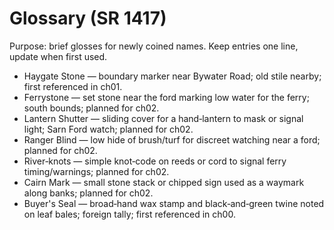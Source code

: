 # Glossary (SR 1417)

Purpose: brief glosses for newly coined names. Keep entries one line, update when first used.

- Haygate Stone — boundary marker near Bywater Road; old stile nearby; first referenced in ch01.
- Ferrystone — set stone near the ford marking low water for the ferry; south bounds; planned for ch02.
- Lantern Shutter — sliding cover for a hand‑lantern to mask or signal light; Sarn Ford watch; planned for ch02.
- Ranger Blind — low hide of brush/turf for discreet watching near a ford; planned for ch02.
- River‑knots — simple knot‑code on reeds or cord to signal ferry timing/warnings; planned for ch02.
- Cairn Mark — small stone stack or chipped sign used as a waymark along banks; planned for ch02.
- Buyer's Seal — broad‑hand wax stamp and black‑and‑green twine noted on leaf bales; foreign tally; first referenced in ch00.
